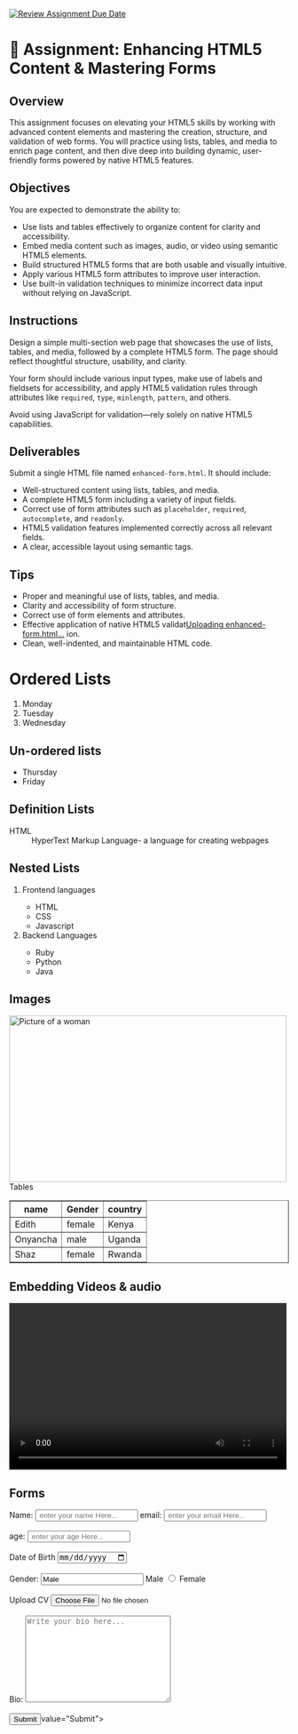 [![Review Assignment Due Date](https://classroom.github.com/assets/deadline-readme-button-22041afd0340ce965d47ae6ef1cefeee28c7c493a6346c4f15d667ab976d596c.svg)](https://classroom.github.com/a/ew7e64j9)
# 📘 Assignment: Enhancing HTML5 Content & Mastering Forms

## Overview

This assignment focuses on elevating your HTML5 skills by working with advanced content elements and mastering the creation, structure, and validation of web forms. You will practice using lists, tables, and media to enrich page content, and then dive deep into building dynamic, user-friendly forms powered by native HTML5 features.

## Objectives

You are expected to demonstrate the ability to:

* Use lists and tables effectively to organize content for clarity and accessibility.
* Embed media content such as images, audio, or video using semantic HTML5 elements.
* Build structured HTML5 forms that are both usable and visually intuitive.
* Apply various HTML5 form attributes to improve user interaction.
* Use built-in validation techniques to minimize incorrect data input without relying on JavaScript.

## Instructions

Design a simple multi-section web page that showcases the use of lists, tables, and media, followed by a complete HTML5 form. The page should reflect thoughtful structure, usability, and clarity.

Your form should include various input types, make use of labels and fieldsets for accessibility, and apply HTML5 validation rules through attributes like `required`, `type`, `minlength`, `pattern`, and others.

Avoid using JavaScript for validation—rely solely on native HTML5 capabilities.

## Deliverables

Submit a single HTML file named `enhanced-form.html`. It should include:

* Well-structured content using lists, tables, and media.
* A complete HTML5 form including a variety of input fields.
* Correct use of form attributes such as `placeholder`, `required`, `autocomplete`, and `readonly`.
* HTML5 validation features implemented correctly across all relevant fields.
* A clear, accessible layout using semantic tags.

## Tips

* Proper and meaningful use of lists, tables, and media.
* Clarity and accessibility of form structure.
* Correct use of form elements and attributes.
* Effective application of native HTML5 validat[Uploading enhanced-form.html…]()
ion.
* Clean, well-indented, and maintainable HTML code.

<!DOCTYPE html>
<html lang = "en">
  <head>
    <title>Week 2 Assignment </title>
  </head>
<body>
  <h1> Ordered Lists</h1>
  <ol>
    <li> Monday</li>
    <li> Tuesday</li>
    <li> Wednesday</li>
  </ol>
  <h2> Un-ordered lists</h2>
  <ul> 
    <li> Thursday</li>
    <li> Friday</li>
  </ul>
  <h2> Definition Lists</h2>
  <dl>
    <dt>HTML</dt>
    <dd>HyperText Markup Language- a language for creating webpages</dd>
  </dl>
  <h2> Nested Lists</h2>
  <ol>
    <li> Frontend languages</li>
    <ul>
      <li>HTML</li>
      <li>CSS</li>
      <li>Javascript</li>
    </ul>
    <li> Backend Languages</li>
    <ul>
      <li>Ruby</li>
      <li>Python</li>
      <li>Java</li>
    </ul>
  </ol>
  <h2>Images</h2>  
  <img src="https://images.pexels.com/photos/33245188/pexels-photo-33245188.jpeg?cs=srgb&dl=pexels-anchau-1663967297-33245188.jpg&fm=jpg&_gl=1*11yzgwe*_ga*MTYyMzQ3MjA5MS4xNzU0MjkzMjE0*_ga_8JE65Q40S6*czE3NTQyOTMyMTMkbzEkZzEkdDE3NTQyOTM0NjEkajU5JGwwJGgw"
  alt="Picture of a woman"
  width="500"
  height="300" 
  <h2> Tables</h2>
  <table border="1">
    <thead>
      <tr>
        <th>name</th>
        <th>Gender</th>
        <th>country</th>
      </tr>
    </thead>
    <tbody>
      <tr>
        <td>Edith</td>
        <td>female</td>
        <td>Kenya</td>
      </tr>
      <tr>
        <td>Onyancha</td>
        <td>male</td>
        <td>Uganda</td>
      </tr>
      <tr>
        <td>Shaz</td>
        <td>female</td>
        <td>Rwanda</td>
      </tr>
    </tbody>
  </table>
  <h2>Embedding Videos & audio</h2>
  <video width="500" height="300" controls>
    <source src="https://www.pexels.com/video/person-shaking-the-glass-of-wine-5045649/" type="video/mp4">
    Your browser does not support the videos
  </video>
  <audio>
    <source src="c:\Users\HP\OneDrive\Desktop\songs" type=" audio/mpeg">
    Your Browser does not support audio playback
  </audio>
  <h2>Forms</h2>
  <form action="location" methods="">
    <label for="Name"> Name: </label>
    <input type=" text" id="Name" placeholder=" enter your name Here...">
    <label for="email">email:</label>
    <input type=" email" id="email" placeholder=" enter your email Here...">
    <br><br/>
    <label for="age">age:</label>
    <input type=" number" name="age" id="age" max="30" min="18" placeholder=" enter your age Here...">
    <br><br/>
    <label for="dob">Date of Birth</label>
    <input type="date" name="dob" id="dob"> 
    <br><br/>
    <label for="Gender">Gender:</label>
    <input type=" radio" name="gender" value="Male"> Male
    <input type="radio" name="gender" value="Female"> Female
    <br /><br />
    <label for="cv">Upload CV</label>
    <input type="file" name="cv" id="cv">
    <br><br/>
    <label for="bio">Bio:</label>
    <textarea name="bio" id="bio" cols="30" rows=" 10" placeholder="Write your bio here..."></textarea>
    <br /><br />
    <input type="Submit">value="Submit">
    

  </form>
</body>
</html>

